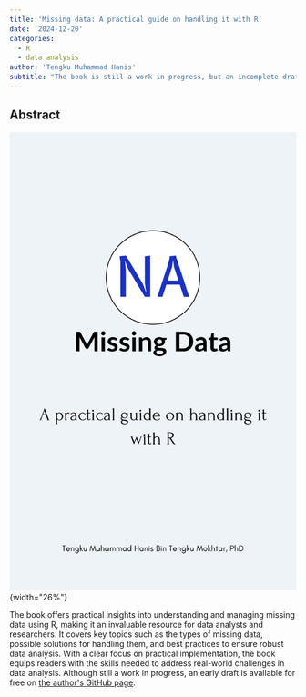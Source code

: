 ```yaml
---
title: 'Missing data: A practical guide on handling it with R'
date: '2024-12-20'
categories: 
  - R
  - data analysis
author: 'Tengku Muhammad Hanis'
subtitle: "The book is still a work in progress, but an incomplete draft is available for free on [the author's GitHub page](https://tengku-hanis.github.io/missing_data/)."
---
```


## **Abstract**

![](featured.png){width="26%"}

The book offers practical insights into understanding and managing missing data using R, making it an invaluable resource for data analysts and researchers. It covers key topics such as the types of missing data, possible solutions for handling them, and best practices to ensure robust data analysis. With a clear focus on practical implementation, the book equips readers with the skills needed to address real-world challenges in data analysis. Although still a work in progress, an early draft is available for free on [the author's GitHub page](https://tengku-hanis.github.io/missing_data/).
